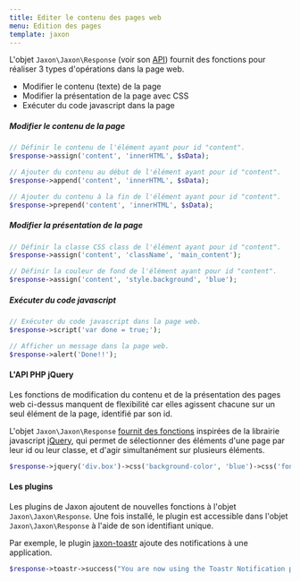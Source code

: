 ```yaml
---
title: Editer le contenu des pages web
menu: Edition des pages
template: jaxon
---
```


L'objet `Jaxon\Jaxon\Response` (voir son [API](/api/Jaxon/Plugin/Response.html)) fournit des fonctions pour réaliser 3 types d'opérations dans la page web.

- Modifier le contenu (texte) de la page
- Modifier la présentation de la page avec CSS
- Exécuter du code javascript dans la page

##### Modifier le contenu de la page

```php
// Définir le contenu de l'élément ayant pour id "content".
$response->assign('content', 'innerHTML', $sData);

// Ajouter du contenu au début de l'élément ayant pour id "content".
$response->append('content', 'innerHTML', $sData);

// Ajouter du contenu à la fin de l'élément ayant pour id "content".
$response->prepend('content', 'innerHTML', $sData);
```

##### Modifier la présentation de la page

```php
// Définir la classe CSS class de l'élément ayant pour id "content".
$response->assign('content', 'className', 'main_content');

// Définir la couleur de fond de l'élément ayant pour id "content".
$response->assign('content', 'style.background', 'blue');
```

##### Exécuter du code javascript

```php
// Exécuter du code javascript dans la page web.
$response->script('var done = true;');

// Afficher un message dans la page web.
$response->alert('Done!!');
```

#### L'API PHP jQuery

Les fonctions de modification du contenu et de la présentation des pages web ci-dessus manquent de flexibilité car elles agissent chacune sur un seul élément de la page, identifié par son id.

L'objet `Jaxon\Jaxon\Response` [fournit des fonctions](/docs/responses/jquery) inspirées de la librairie javascript [jQuery](https://www.jquery.com), qui permet de sélectionner des éléments d'une page par leur id ou leur classe, et d'agir simultanément sur plusieurs éléments.

```php
$response->jquery('div.box')->css('background-color', 'blue')->css('font-size', '20px')->html('Na popo helele!');
```

#### Les plugins

Les plugins de Jaxon ajoutent de nouvelles fonctions à l'objet `Jaxon\Jaxon\Response`.
Une fois installé, le plugin est accessible dans l'objet `Jaxon\Jaxon\Response` à l'aide de son identifiant unique.

Par exemple, le plugin [jaxon-toastr](https://github.com/jaxon-php/jaxon-toastr) ajoute des notifications à une application.
```php
$response->toastr->success("You are now using the Toastr Notification plugin!!");
```
